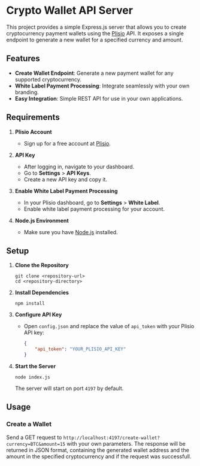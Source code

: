 # Crypto Wallet API Server

This project provides a simple Express.js server that allows you to create cryptocurrency payment wallets using the [Plisio](https://plisio.net/) API. It exposes a single endpoint to generate a new wallet for a specified currency and amount.

## Features

- **Create Wallet Endpoint**: Generate a new payment wallet for any supported cryptocurrency.
- **White Label Payment Processing**: Integrate seamlessly with your own branding.
- **Easy Integration**: Simple REST API for use in your own applications.

## Requirements

1. **Plisio Account**
   - Sign up for a free account at [Plisio](https://plisio.net/).

2. **API Key**
   - After logging in, navigate to your dashboard.
   - Go to **Settings** > **API Keys**.
   - Create a new API key and copy it.

3. **Enable White Label Payment Processing**
   - In your Plisio dashboard, go to **Settings** > **White Label**.
   - Enable white label payment processing for your account.

4. **Node.js Environment**
   - Make sure you have [Node.js](https://nodejs.org/) installed.

## Setup

1. **Clone the Repository**

   ```
   git clone <repository-url>
   cd <repository-directory>
   ```

2. **Install Dependencies**

   ```
   npm install
   ```

3. **Configure API Key**

   - Open `config.json` and replace the value of `api_token` with your Plisio API key:

     ```json
     {
         "api_token": "YOUR_PLISIO_API_KEY"
     }
     ```

4. **Start the Server**

   ```
   node index.js
   ```

   The server will start on port `4197` by default.

## Usage

### Create a Wallet

Send a GET request to `http://localhost:4197/create-wallet?currency=BTC&amount=15` with your own parameters. The response will be returned in JSON format, containing the generated wallet address and the amount in the specified cryptocurrency and if the request was successfull.
